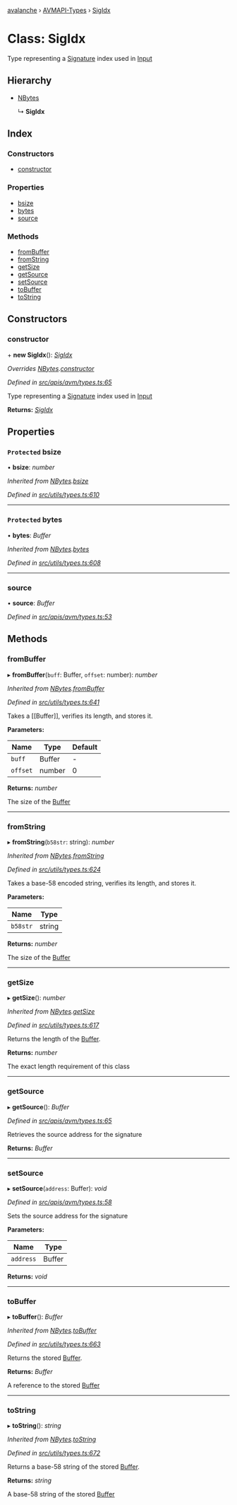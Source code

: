 [avalanche](../README.md) › [AVMAPI-Types](../modules/avmapi_types.md) › [SigIdx](avmapi_types.sigidx.md)

# Class: SigIdx

Type representing a [Signature](avmapi_types.signature.md) index used in [Input](avmapi_inputs.input.md)

## Hierarchy

* [NBytes](utils_types.nbytes.md)

  ↳ **SigIdx**

## Index

### Constructors

* [constructor](avmapi_types.sigidx.md#constructor)

### Properties

* [bsize](avmapi_types.sigidx.md#protected-bsize)
* [bytes](avmapi_types.sigidx.md#protected-bytes)
* [source](avmapi_types.sigidx.md#source)

### Methods

* [fromBuffer](avmapi_types.sigidx.md#frombuffer)
* [fromString](avmapi_types.sigidx.md#fromstring)
* [getSize](avmapi_types.sigidx.md#getsize)
* [getSource](avmapi_types.sigidx.md#getsource)
* [setSource](avmapi_types.sigidx.md#setsource)
* [toBuffer](avmapi_types.sigidx.md#tobuffer)
* [toString](avmapi_types.sigidx.md#tostring)

## Constructors

###  constructor

\+ **new SigIdx**(): *[SigIdx](avmapi_types.sigidx.md)*

*Overrides [NBytes](utils_types.nbytes.md).[constructor](utils_types.nbytes.md#constructor)*

*Defined in [src/apis/avm/types.ts:65](https://github.com/ava-labs/avalanche.js/blob/eabcc2f/src/apis/avm/types.ts#L65)*

Type representing a [Signature](avmapi_types.signature.md) index used in [Input](avmapi_inputs.input.md)

**Returns:** *[SigIdx](avmapi_types.sigidx.md)*

## Properties

### `Protected` bsize

• **bsize**: *number*

*Inherited from [NBytes](utils_types.nbytes.md).[bsize](utils_types.nbytes.md#protected-bsize)*

*Defined in [src/utils/types.ts:610](https://github.com/ava-labs/avalanche.js/blob/eabcc2f/src/utils/types.ts#L610)*

___

### `Protected` bytes

• **bytes**: *Buffer*

*Inherited from [NBytes](utils_types.nbytes.md).[bytes](utils_types.nbytes.md#protected-bytes)*

*Defined in [src/utils/types.ts:608](https://github.com/ava-labs/avalanche.js/blob/eabcc2f/src/utils/types.ts#L608)*

___

###  source

• **source**: *Buffer*

*Defined in [src/apis/avm/types.ts:53](https://github.com/ava-labs/avalanche.js/blob/eabcc2f/src/apis/avm/types.ts#L53)*

## Methods

###  fromBuffer

▸ **fromBuffer**(`buff`: Buffer, `offset`: number): *number*

*Inherited from [NBytes](utils_types.nbytes.md).[fromBuffer](utils_types.nbytes.md#frombuffer)*

*Defined in [src/utils/types.ts:641](https://github.com/ava-labs/avalanche.js/blob/eabcc2f/src/utils/types.ts#L641)*

Takes a [[Buffer]], verifies its length, and stores it.

**Parameters:**

Name | Type | Default |
------ | ------ | ------ |
`buff` | Buffer | - |
`offset` | number | 0 |

**Returns:** *number*

The size of the [Buffer](https://github.com/feross/buffer)

___

###  fromString

▸ **fromString**(`b58str`: string): *number*

*Inherited from [NBytes](utils_types.nbytes.md).[fromString](utils_types.nbytes.md#fromstring)*

*Defined in [src/utils/types.ts:624](https://github.com/ava-labs/avalanche.js/blob/eabcc2f/src/utils/types.ts#L624)*

Takes a base-58 encoded string, verifies its length, and stores it.

**Parameters:**

Name | Type |
------ | ------ |
`b58str` | string |

**Returns:** *number*

The size of the [Buffer](https://github.com/feross/buffer)

___

###  getSize

▸ **getSize**(): *number*

*Inherited from [NBytes](utils_types.nbytes.md).[getSize](utils_types.nbytes.md#getsize)*

*Defined in [src/utils/types.ts:617](https://github.com/ava-labs/avalanche.js/blob/eabcc2f/src/utils/types.ts#L617)*

Returns the length of the [Buffer](https://github.com/feross/buffer).

**Returns:** *number*

The exact length requirement of this class

___

###  getSource

▸ **getSource**(): *Buffer*

*Defined in [src/apis/avm/types.ts:65](https://github.com/ava-labs/avalanche.js/blob/eabcc2f/src/apis/avm/types.ts#L65)*

Retrieves the source address for the signature

**Returns:** *Buffer*

___

###  setSource

▸ **setSource**(`address`: Buffer): *void*

*Defined in [src/apis/avm/types.ts:58](https://github.com/ava-labs/avalanche.js/blob/eabcc2f/src/apis/avm/types.ts#L58)*

Sets the source address for the signature

**Parameters:**

Name | Type |
------ | ------ |
`address` | Buffer |

**Returns:** *void*

___

###  toBuffer

▸ **toBuffer**(): *Buffer*

*Inherited from [NBytes](utils_types.nbytes.md).[toBuffer](utils_types.nbytes.md#tobuffer)*

*Defined in [src/utils/types.ts:663](https://github.com/ava-labs/avalanche.js/blob/eabcc2f/src/utils/types.ts#L663)*

Returns the stored [Buffer](https://github.com/feross/buffer).

**Returns:** *Buffer*

A reference to the stored [Buffer](https://github.com/feross/buffer)

___

###  toString

▸ **toString**(): *string*

*Inherited from [NBytes](utils_types.nbytes.md).[toString](utils_types.nbytes.md#tostring)*

*Defined in [src/utils/types.ts:672](https://github.com/ava-labs/avalanche.js/blob/eabcc2f/src/utils/types.ts#L672)*

Returns a base-58 string of the stored [Buffer](https://github.com/feross/buffer).

**Returns:** *string*

A base-58 string of the stored [Buffer](https://github.com/feross/buffer)
